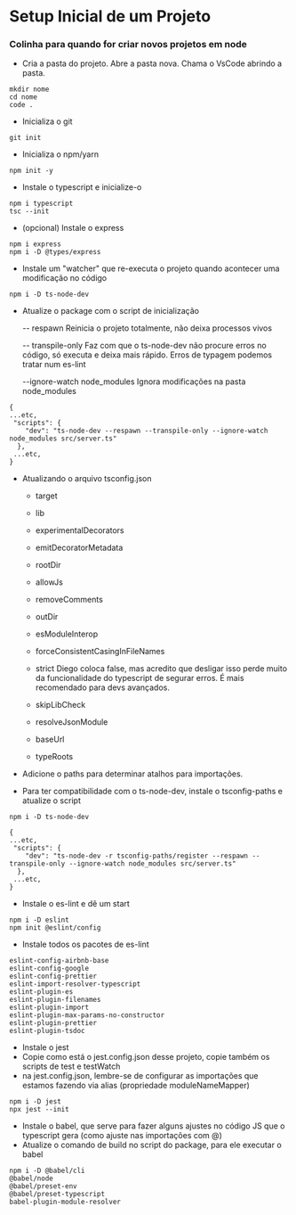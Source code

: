 # **Setup Inicial de um Projeto**

### Colinha para quando for criar novos projetos em node

-   Cria a pasta do projeto. Abre a pasta nova. Chama o VsCode abrindo a pasta.

```
mkdir nome
cd nome
code .
```

-   Inicializa o git

```
git init
```

-   Inicializa o npm/yarn

```
npm init -y
```

-   Instale o typescript e inicialize-o

```
npm i typescript
tsc --init
```

-   (opcional) Instale o express

```
npm i express
npm i -D @types/express
```

-   Instale um "watcher" que re-executa o projeto quando acontecer uma modificação no código

```
npm i -D ts-node-dev
```

-   Atualize o package com o script de inicialização

    -- respawn Reinicia o projeto totalmente, não deixa processos vivos

    -- transpile-only Faz com que o ts-node-dev não procure erros no código, só executa e deixa mais rápido. Erros de typagem podemos tratar num es-lint

    --ignore-watch node_modules Ignora modificações na pasta node_modules

```
{
...etc,
 "scripts": {
    "dev": "ts-node-dev --respawn --transpile-only --ignore-watch node_modules src/server.ts"
  },
 ...etc,
}
```

-   Atualizando o arquivo tsconfig.json

    -   target

    -   lib

    -   experimentalDecorators

    -   emitDecoratorMetadata

    -   rootDir

    -   allowJs

    -   removeComments

    -   outDir

    -   esModuleInterop

    -   forceConsistentCasingInFileNames

    -   strict Diego coloca false, mas acredito que desligar isso perde muito da funcionalidade do typescript de segurar erros. É mais recomendado para devs avançados.

    -   skipLibCheck

    -   resolveJsonModule

    -   baseUrl

    -   typeRoots

-   Adicione o paths para determinar atalhos para importações.
-   Para ter compatibilidade com o ts-node-dev, instale o tsconfig-paths e atualize o script

```
npm i -D ts-node-dev
```

```
{
...etc,
 "scripts": {
    "dev": "ts-node-dev -r tsconfig-paths/register --respawn --transpile-only --ignore-watch node_modules src/server.ts"
  },
 ...etc,
}
```

-   Instale o es-lint e dê um start

```
npm i -D eslint
npm init @eslint/config
```

-   Instale todos os pacotes de es-lint

```
eslint-config-airbnb-base
eslint-config-google
eslint-config-prettier
eslint-import-resolver-typescript
eslint-plugin-es
eslint-plugin-filenames
eslint-plugin-import
eslint-plugin-max-params-no-constructor
eslint-plugin-prettier
eslint-plugin-tsdoc
```

-   Instale o jest
-   Copie como está o jest.config.json desse projeto, copie também os scripts de test e testWatch
-   na jest.config.json, lembre-se de configurar as importações que estamos fazendo via alias (propriedade moduleNameMapper)

```
npm i -D jest
npx jest --init
```

-   Instale o babel, que serve para fazer alguns ajustes no código JS que o typescript gera (como ajuste nas importações com @)
-   Atualize o comando de build no script do package, para ele executar o babel

```
npm i -D @babel/cli
@babel/node
@babel/preset-env
@babel/preset-typescript
babel-plugin-module-resolver
```
